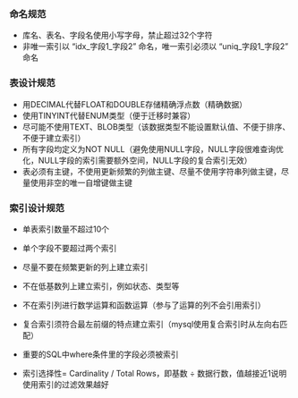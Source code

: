 ### 命名规范

- 库名、表名、字段名使用小写字母，禁止超过32个字符
- 非唯一索引以 “idx_字段1_字段2” 命名，唯一索引必须以 “uniq_字段1_字段2” 命名



### 表设计规范

- 用DECIMAL代替FLOAT和DOUBLE存储精确浮点数（精确数据）
- 使用TINYINT代替ENUM类型（便于迁移时兼容）
- 尽可能不使用TEXT、BLOB类型（该数据类型不能设置默认值、不便于排序、不便于建立索引）
- 所有字段均定义为NOT NULL（避免使用NULL字段，NULL字段很难查询优化，NULL字段的索引需要额外空间，NULL字段的复合索引无效）
- 表必须有主键，不使用更新频繁的列做主键、尽量不使用字符串列做主键，尽量使用非空的唯一自增键做主键



### **索引设计规范**

-  单表索引数量不超过10个

- 单个字段不要超过两个索引

- 尽量不要在频繁更新的列上建立索引

- 不在低基数列上建立索引，例如状态、类型等

- 不在索引列进行数学运算和函数运算（参与了运算的列不会引用索引）

- 复合索引须符合最左前缀的特点建立索引（mysql使用复合索引时从左向右匹配）

- 重要的SQL中where条件里的字段必须被索引

- 索引选择性= Cardinality / Total Rows，即基数 ÷ 数据行数，值越接近1说明使用索引的过滤效果越好

  